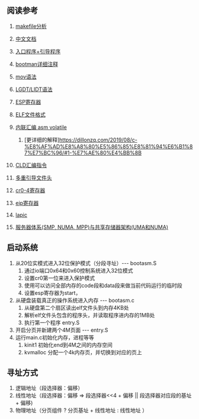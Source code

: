 ## 阅读参考
1. [makefile分析](https://iluvrachel.github.io/2019/02/23/xv6-makefile-%E8%A7%A3%E6%9E%90/)
2. [中文文档](https://th0ar.gitbooks.io/xv6-chinese/content/content/AppendixB.html)
3. [入口程序+引导程序](http://ybin.cc/os/xv6-boot/)
4. [bootman详细注释](https://my.oschina.net/wangconglin87/blog/278745)
5. [mov语法](https://blog.csdn.net/m0_37806112/article/details/80549927)
6. [LGDT/LIDT语法](https://blog.csdn.net/judyge/article/details/52343632)
7. [ESP寄存器](https://blog.csdn.net/u011822516/article/**details**/20001765)
8. [ELF文件格式](https://blog.csdn.net/xuehuafeiwu123/article/details/72963229)
9. [内联汇编 asm volatile](https://blog.csdn.net/jmh1996/article/details/82860227)
   1. [更详细的解释]https://dillonzq.com/2019/08/c-%E8%AF%AD%E8%A8%80%E5%86%85%E8%81%94%E6%B1%87%E7%BC%96/#1-%E7%AE%80%E4%BB%8B
10. [CLD汇编指令](https://www.cnblogs.com/DeeLMind/p/6882949.html)
11. [多重引导文件头](https://www.gnu.org/software/grub/manual/multiboot/multiboot.html#Architecture)
12. [cr0-4寄存器](https://blog.csdn.net/epluguo/article/details/9260429)
13. [eip寄存器](https://blog.csdn.net/xzhang76/article/details/8158749)

14. [lapic](https://www.binss.me/blog/what-is-apic/)
15. [服务器体系(SMP, NUMA, MPP)与共享存储器架构(UMA和NUMA)](https://blog.csdn.net/gatieme/article/details/52098615)

## 启动系统
1. 从20位实模式进入32位保护模式（分段寻址）--- bootasm.S
   1. 通过io端口0x64和0x60控制系统进入32位模式
   2. 设置cr0第一位来进入保护模式
   3. 使用可以访问全部内存的code段和data段来做当前代码运行的临时段
   4. 设置esp寄存器为start，
2. 从硬盘装载真正的操作系统进入内存 --- bootasm.c
   1. 从硬盘第二个扇区读出elf文件头到内存4KB处
   2. 解析elf文件头包含的程序头，并读取程序进内存的1MB处
   3. 执行第一个程序 entry.S
3. 开启分页并新建两个4M页面 --- entry.S
4. 运行main.c初始化内存，进程等等
   1. kinit1 初始化end到4M之间的内存空间
   2. kvmalloc 分配一个4k内存页，并切换到对应的页上


## 寻址方式
1. 逻辑地址（段选择器：偏移）
2. 线性地址（段选择器：偏移 => 段选择器<<4 + 偏移 || 段选择器对应段的基址 + 偏移)
3. 物理地址（分页组件 ? 分页基址 + 线性地址 : 线性地址 ）